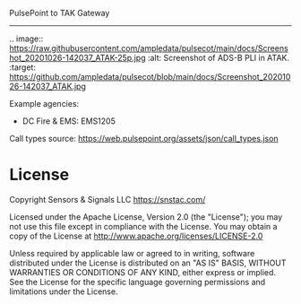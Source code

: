 PulsePoint to TAK Gateway
*************************

.. image:: https://raw.githubusercontent.com/ampledata/pulsecot/main/docs/Screenshot_20201026-142037_ATAK-25p.jpg
   :alt: Screenshot of ADS-B PLI in ATAK.
   :target: https://github.com/ampledata/pulsecot/blob/main/docs/Screenshot_20201026-142037_ATAK.jpg

Example agencies:
* DC Fire & EMS: EMS1205

Call types source: https://web.pulsepoint.org/assets/json/call_types.json

License
=======
Copyright Sensors & Signals LLC https://snstac.com/

Licensed under the Apache License, Version 2.0 (the "License");
you may not use this file except in compliance with the License.
You may obtain a copy of the License at http://www.apache.org/licenses/LICENSE-2.0

Unless required by applicable law or agreed to in writing, software
distributed under the License is distributed on an "AS IS" BASIS,
WITHOUT WARRANTIES OR CONDITIONS OF ANY KIND, either express or implied.
See the License for the specific language governing permissions and
limitations under the License.

